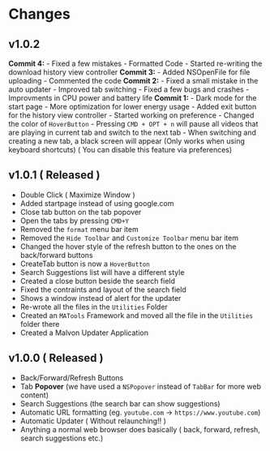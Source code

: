 #  Changes

## v1.0.2
**Commit 4:**
    - Fixed a few mistakes
    - Formatted Code
    - Started re-writing the download history view controller
**Commit 3:**
    - Added NSOpenFile for file uploading
    - Commented the code
**Commit 2:**
    - Fixed a small mistake in the auto updater
    - Improved tab switching
    - Fixed a few bugs and crashes
    - Improvments in CPU power and battery life
**Commit 1:**
    - Dark mode for the start page
    - More optimization for lower energy usage
    - Added exit button for the history view controller
    - Started working on preference
    - Changed the color of `HoverButton`
    - Pressing `CMD + OPT + n` will pause all videos that are playing in current tab and switch to the next tab
    - When switching and creating a new tab, a black screen will appear (Only works when using keyboard shortcuts) ( You can disable this feature via preferences)

## v1.0.1 ( **Released** )
- Double Click ( Maximize Window )
- Added startpage instead of using google.com
- Close tab button on the tab popover
- Open the tabs by pressing `CMD+Y`
- Removed the `format` menu bar item
- Removed the `Hide Toolbar` and `Customize Toolbar` menu bar item
- Changed the hover style of the refresh button to the ones on the back/forward buttons
- CreateTab button is now a `HoverButton`
- Search Suggestions list will have a different style
- Created a close button beside the search field
- Fixed the contraints and layout of the search field
- Shows a window instead of alert for the updater
- Re-wrote all the files in the `Utilities` Folder
- Created an `MATools` Framework and moved all the file in the `Utilities` folder there
- Created a Malvon Updater Application


## v1.0.0 ( **Released** )
- Back/Forward/Refresh Buttons
- Tab **Popover** (we have used a `NSPopover` instead of `TabBar` for more web content)
- Search Suggestions (the search bar can show suggestions)
- Automatic URL formatting (eg. `youtube.com` -> `https://www.youtube.com`)
- Automatic Updater ( Without relaunching!! )
- Anything a normal web browser does basically ( back, forward, refresh, search suggestions etc.)
